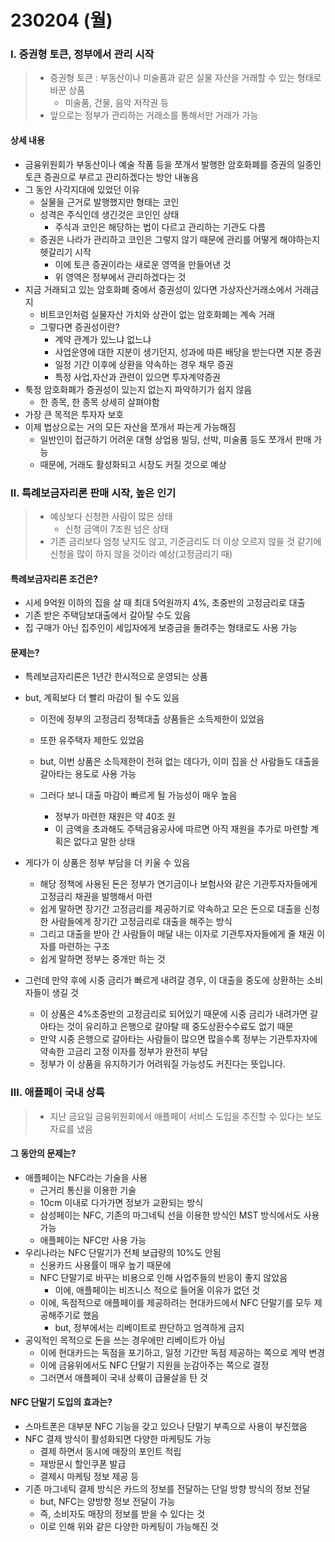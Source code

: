 # 230204 (월)



### Ⅰ. 증권형 토큰, 정부에서 관리 시작

> - 증권형 토큰 : 부동산이나 미술품과 같은 실물 자산을 거래할 수 있는 형태로 바꾼 상품
>   - 미술품, 건물, 음악 저작권 등
> - 앞으로는 정부가 관리하는 거래소를 통해서만 거래가 가능



#### 상세 내용

- 금융위원회가 부동산이나 예술 작품 등을 쪼개서 발행한 암호화폐를 증권의 일종인 토큰 증권으로 부르고 관리하겠다는 방안 내놓음
- 그 동안 사각지대에 있었던 이유
  - 실물을 근거로 발행했지만 형태는 코인
  - 성격은 주식인데 생긴것은 코인인 상태
    - 주식과 코인은 해당하는 법이 다르고 관리하는 기관도 다름
  - 증권은 나라가 관리하고 코인은 그렇지 않기 때문에 관리를 어떻게 해야하는지 헷갈리기 시작
    - 이에 토큰 증권이라는 새로운 영역을 만들어낸 것
    - 위 영역은 정부에서 관리하겠다는 것
- 지금 거래되고 있는 암호화폐 중에서 증권성이 있다면 가상자산거래소에서 거래금지
  - 비트코인처럼 실물자산 가치와 상관이 없는 암호화폐는 계속 거래
  - 그렇다면 증권성이란?
    - 계약 관계가 있느냐 없느냐
    - 사업운영에 대한 지분이 생기던지, 성과에 따른 배당을 받는다면 지분 증권
    - 일정 기간 이후에 상환을 약속하는 경우 채무 증권
    - 특정 사업,자산과 관련이 있으면 투자계약증권
- 툭정 암호화폐가 증권성이 있는지 없는지 파악하기가 쉽지 않음
  - 한 종목, 한 종목 상세히 살펴야함
- 가장 큰 목적은 투자자 보호
- 이제 법상으로는 거의 모든 자산을 쪼개서 파는게 가능해짐
  - 일반인이 접근하기 어려운 대형 상업용 빌딩, 선박, 미술품 등도 쪼개서 판매 가능
  - 때문에, 거래도 활성화되고 시장도 커질 것으로 예상





### Ⅱ. 특례보금자리론 판매 시작, 높은 인기

> - 예상보다 신청한 사람이 많은 상태
>   - 신청 금액이 7조원 넘은 상태
> - 기존 금리보다 엄청 낮지도 않고, 기준금리도 더 이상 오르지 않을 것 같기에 신청을 많이 하지 않을 것이라 예상(고정금리기 때)



#### 특례보금자리론 조건은?

- 시세 9억원 이하의 집을 살 때 최대 5억원까지 4%, 초중반의 고정금리로 대출
- 기존 받은 주택담보대출에서 갈아탈 수도 있음
- 집 구매가 아닌 집주인이 세입자에게 보증금을 돌려주는 형태로도 사용 가능



#### 문제는?

- 특례보금자리론은 1년간 한시적으로 운영되는 상품

- but, 계획보다 더 빨리 마감이 될 수도 있음

  - 이전에 정부의 고정금리 정책대출 상품들은 소득제한이 있었음
  - 또한 유주택자 제한도 있었음

  - but, 이번 상품은 소득제한이 전혀 없는 데다가, 이미 집을 산 사람들도 대출을 갈아타는 용도로 사용 가능
  - 그러다 보니 대출 마감이 빠르게 될 가능성이 매우 높음
    - 정부가 마련한 재원은 약 40조 원
    - 이 금액을 초과해도 주택금융공사에 따르면 아직 재원을 추가로 마련할 계획은 없다고 말한 상태

- 게다가 이 상품은 정부 부담을  더 키울 수 있음

  - 해당 정책에 사용된 돈은 정부가 연기금이나 보험사와 같은 기관투자자들에게 고정금리 채권을 발행해서 마련 
  - 쉽게 말하면 장기간 고정금리를 제공하기로 약속하고 모은 돈으로 대출을 신청한 사람들에게 장기간 고정금리로 대출을 해주는 방식 
  - 그리고 대출을 받아 간 사람들이 매달 내는 이자로 기관투자자들에게 줄 채권 이자를 마련하는 구조
  - 쉽게 말하면 정부는 중개만 하는 것

- 그런데 만약 후에 시중 금리가 빠르게 내려갈 경우, 이 대출을 중도에 상환하는 소비자들이 생길 것

  - 이 상품은 4%초중반의 고정금리로 되어있기 때문에 시중 금리가 내려가면 갈아타는 것이 유리하고 은행으로 갈아탈 때 중도상환수수료도 없기 때문
  - 만약 시중 은행으로 갈아타는 사람들이 많으면 많을수록 정부는 기관투자자에 약속한 고금리 고정 이자를 정부가 완전히 부담
  - 정부가 이 상품을 유지하기가 어려워질 가능성도 커진다는 뜻입니다.





### Ⅲ. 애플페이 국내 상륙

> - 지난 금요일 금융위원회에서 애플페이 서비스 도입을 추진할 수 있다는 보도자료를 냈음



#### 그 동안의 문제는?

- 애플페이는 NFC라는 기술을 사용
  - 근거리 통신을 이용한 기술
  - 10cm 이내로 다가가면 정보가 교환되는 방식
  - 삼성페이는 NFC, 기존의 마그네틱 선을 이용한 방식인 MST 방식에서도 사용 가능
  - 애플페이는 NFC만 사용 가능
- 우리나라는 NFC 단말기가 전체 보급량의 10%도 안됨
  - 신용카드 사용률이 매우 높기 때문에
  - NFC 단말기로 바꾸는 비용으로 인해 사업주들의 반응이 좋지 않았음
    - 이에, 애플페이는 비즈니스 적으로 들어올 이유가 없던 것
  - 이에, 독점적으로 애플페이를 제공하려는 현대카드에서 NFC 단말기를 모두 제공해주기로 했음
    - but, 정부에서는 리베이트로 판단하고 엄격하게 금지
- 공익적인 목적으로 돈을 쓰는 경우에만 리베이트가 아님
  - 이에 현대카드는 독점을 포기하고, 일정 기간만 독점 제공하는 쪽으로 계약 변경
  - 이에 금융위에서도 NFC 단말기 지원을 눈감아주는 쪽으로 결정
  - 그러면서 애플페이 국내 상륙이 급물살을 탄 것



#### NFC 단말기 도입의 효과는?

- 스마트폰은 대부분 NFC 기능을 갖고 있으나 단말기 부족으로 사용이 부진했음
- NFC 결제 방식이 활성화되면 다양한 마케팅도 가능
  - 결제 하면서 동시에 매장의 포인트 적립
  - 재방문시 할인쿠폰 발급
  - 결제시 마케팅 정보 제공 등
- 기존 마그네틱 결제 방식은 카드의 정보를 전달하는 단일 방향 방식의 정보 전달
  - but, NFC는 양방향 정보 전달이 가능
  - 즉, 소비자도 매장의 정보를 받을 수 있다는 것
  - 이로 인해 위와 같은 다양한 마케팅이 가능해진 것
